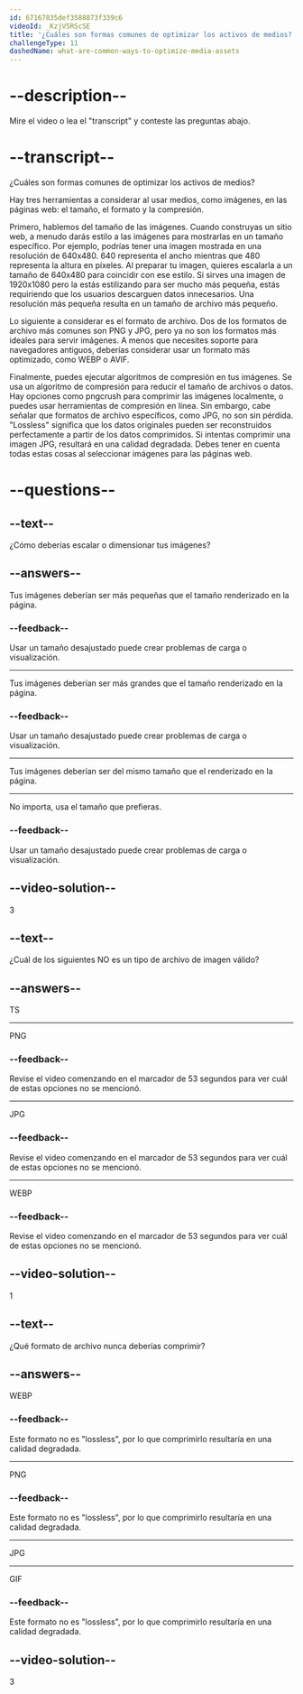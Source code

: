 ```yaml
---
id: 67167835def3588873f339c6
videoId: _KzjV5RScSE
title: '¿Cuáles son formas comunes de optimizar los activos de medios?'
challengeType: 11
dashedName: what-are-common-ways-to-optimize-media-assets
---
```


# --description--

Mire el video o lea el "transcript" y conteste las preguntas abajo.

# --transcript--

¿Cuáles son formas comunes de optimizar los activos de medios?

Hay tres herramientas a considerar al usar medios, como imágenes, en las páginas web: el tamaño, el formato y la compresión.

Primero, hablemos del tamaño de las imágenes. Cuando construyas un sitio web, a menudo darás estilo a las imágenes para mostrarlas en un tamaño específico. Por ejemplo, podrías tener una imagen mostrada en una resolución de 640x480. 640 representa el ancho mientras que 480 representa la altura en píxeles. Al preparar tu imagen, quieres escalarla a un tamaño de 640x480 para coincidir con ese estilo. Si sirves una imagen de 1920x1080 pero la estás estilizando para ser mucho más pequeña, estás requiriendo que los usuarios descarguen datos innecesarios. Una resolución más pequeña resulta en un tamaño de archivo más pequeño.

Lo siguiente a considerar es el formato de archivo. Dos de los formatos de archivo más comunes son PNG y JPG, pero ya no son los formatos más ideales para servir imágenes. A menos que necesites soporte para navegadores antiguos, deberías considerar usar un formato más optimizado, como WEBP o AVIF.

Finalmente, puedes ejecutar algoritmos de compresión en tus imágenes. Se usa un algoritmo de compresión para reducir el tamaño de archivos o datos. Hay opciones como pngcrush para comprimir las imágenes localmente, o puedes usar herramientas de compresión en línea. Sin embargo, cabe señalar que formatos de archivo específicos, como JPG, no son sin pérdida. "Lossless" significa que los datos originales pueden ser reconstruidos perfectamente a partir de los datos comprimidos. Si intentas comprimir una imagen JPG, resultará en una calidad degradada. Debes tener en cuenta todas estas cosas al seleccionar imágenes para las páginas web.

# --questions--

## --text--

¿Cómo deberías escalar o dimensionar tus imágenes?

## --answers--

Tus imágenes deberían ser más pequeñas que el tamaño renderizado en la página.

### --feedback--

Usar un tamaño desajustado puede crear problemas de carga o visualización.

---

Tus imágenes deberían ser más grandes que el tamaño renderizado en la página.

### --feedback--

Usar un tamaño desajustado puede crear problemas de carga o visualización.

---

Tus imágenes deberían ser del mismo tamaño que el renderizado en la página.

---

No importa, usa el tamaño que prefieras.

### --feedback--

Usar un tamaño desajustado puede crear problemas de carga o visualización.

## --video-solution--

3

## --text--

¿Cuál de los siguientes NO es un tipo de archivo de imagen válido?

## --answers--

TS

---

PNG

### --feedback--

Revise el video comenzando en el marcador de 53 segundos para ver cuál de estas opciones no se mencionó.

---

JPG

### --feedback--

Revise el video comenzando en el marcador de 53 segundos para ver cuál de estas opciones no se mencionó.

---

WEBP

### --feedback--

Revise el video comenzando en el marcador de 53 segundos para ver cuál de estas opciones no se mencionó.

## --video-solution--

1

## --text--

¿Qué formato de archivo nunca deberías comprimir?

## --answers--

WEBP

### --feedback--

Este formato no es "lossless", por lo que comprimirlo resultaría en una calidad degradada.

---

PNG

### --feedback--

Este formato no es "lossless", por lo que comprimirlo resultaría en una calidad degradada.

---

JPG

---

GIF

### --feedback--

Este formato no es "lossless", por lo que comprimirlo resultaría en una calidad degradada.

## --video-solution--

3

